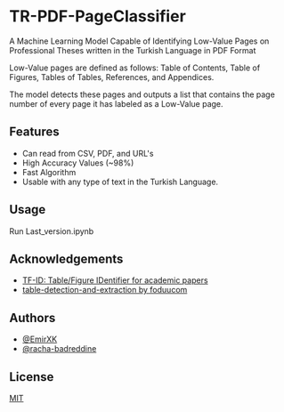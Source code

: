 
# TR-PDF-PageClassifier

A Machine Learning Model Capable of Identifying Low-Value Pages on Professional Theses written in the Turkish Language in PDF Format 

Low-Value pages are defined as follows: Table of Contents, Table of Figures, Tables of Tables, References, and Appendices.

The model detects these pages and outputs a list that contains the page number of every page it has labeled as a Low-Value page.
## Features

- Can read from CSV, PDF, and URL's
- High Accuracy Values (~98%)
- Fast Algorithm
- Usable with any type of text in the Turkish Language.


## Usage

Run Last_version.ipynb


## Acknowledgements

 - [TF-ID: Table/Figure IDentifier for academic papers](https://github.com/ai8hyf/TF-ID)
 - [table-detection-and-extraction by foduucom](https://huggingface.co/foduucom/table-detection-and-extraction)


## Authors
- [@EmirXK](https://www.github.com/EmirXK)
- [@racha-badreddine](https://www.github.com/racha-badreddine)


## License

[MIT](https://github.com/EmirXK/TR-PDF-PageClassifier/blob/master/LICENSE)

